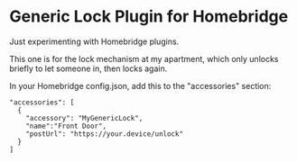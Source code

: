 # Generic Lock Plugin for Homebridge

Just experimenting with Homebridge plugins.

This one is for the lock mechanism at my apartment, which only unlocks briefly to let someone in, then locks again.

In your Homebridge config.json, add this to the "accessories" section:

```
"accessories": [
  {
    "accessory": "MyGenericLock",
    "name":"Front Door",
    "postUrl": "https://your.device/unlock"
  }
]
```
